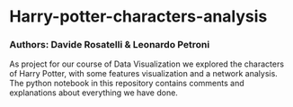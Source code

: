 # Harry-potter-characters-analysis
### Authors: Davide Rosatelli & Leonardo Petroni

As project for our course of Data Visualization we explored the characters of Harry Potter, with some features visualization and a network analysis.
The python notebook in this repository contains comments and explanations about everything we have done.
